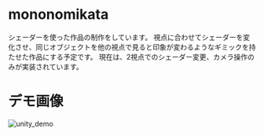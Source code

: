 # mononomikata
シェーダーを使った作品の制作をしています。
視点に合わせてシェーダーを変化させ、同じオブジェクトを他の視点で見ると印象が変わるようなギミックを持たせた作品にする予定です。
現在は、2視点でのシェーダー変更、カメラ操作のみが実装されています。

# デモ画像
![unity_demo](https://user-images.githubusercontent.com/71951771/201481177-89ecf0e2-e3ab-48f3-a976-fdaf32674974.png)
